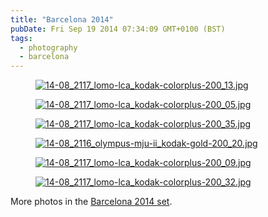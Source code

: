 ```yaml
---
title: "Barcelona 2014"
pubDate: Fri Sep 19 2014 07:34:09 GMT+0100 (BST)
tags:
  - photography
  - barcelona
---
```


<figure><a href="https://www.flickr.com/photos/domchristie/15233546465" title="14-08_2117_lomo-lca_kodak-colorplus-200_13.jpg by dom christie, on Flickr"><img src="https://farm4.staticflickr.com/3838/15233546465_ea34915325.jpg" alt="14-08_2117_lomo-lca_kodak-colorplus-200_13.jpg"></a></figure>

<figure><a href="https://www.flickr.com/photos/domchristie/15262591026" title="14-08_2117_lomo-lca_kodak-colorplus-200_05.jpg by dom christie, on Flickr"><img src="https://farm3.staticflickr.com/2941/15262591026_153865c6a3.jpg" alt="14-08_2117_lomo-lca_kodak-colorplus-200_05.jpg"></a></figure>

<figure><a href="https://www.flickr.com/photos/domchristie/15233554935" title="14-08_2117_lomo-lca_kodak-colorplus-200_35.jpg by dom christie, on Flickr"><img src="https://farm6.staticflickr.com/5594/15233554935_f643b8a91d.jpg" alt="14-08_2117_lomo-lca_kodak-colorplus-200_35.jpg"></a></figure>

<figure><a href="https://www.flickr.com/photos/domchristie/15046843340" title="14-08_2116_olympus-mju-ii_kodak-gold-200_20.jpg by dom christie, on Flickr"><img src="https://farm6.staticflickr.com/5596/15046843340_ac018d3d64.jpg" alt="14-08_2116_olympus-mju-ii_kodak-gold-200_20.jpg"></a></figure>

<figure><a href="https://www.flickr.com/photos/domchristie/15210517076" title="14-08_2117_lomo-lca_kodak-colorplus-200_09.jpg by dom christie, on Flickr"><img src="https://farm4.staticflickr.com/3858/15210517076_a9f33d461b.jpg" alt="14-08_2117_lomo-lca_kodak-colorplus-200_09.jpg"></a></figure>

<figure><a href="https://www.flickr.com/photos/domchristie/15233552795" title="14-08_2117_lomo-lca_kodak-colorplus-200_32.jpg by dom christie, on Flickr"><img src="https://farm4.staticflickr.com/3907/15233552795_3ee30e78de.jpg" alt="14-08_2117_lomo-lca_kodak-colorplus-200_32.jpg"></a></figure>

<p>More photos in the <a href="https://www.flickr.com/photos/domchristie/sets/72157647570328421/">Barcelona 2014 set</a>.</p>
